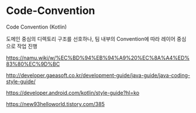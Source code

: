 # Code-Convention
Code Convention (Kotlin)

도메인 중심의 디렉토리 구조를 선호하나, 팀 내부의 Convention에 따라 레이어 중심으로 작업 진행

https://namu.wiki/w/%EC%BD%94%EB%94%A9%20%EC%8A%A4%ED%83%80%EC%9D%BC

http://developer.gaeasoft.co.kr/development-guide/java-guide/java-coding-style-guide/

https://developer.android.com/kotlin/style-guide?hl=ko

https://new93helloworld.tistory.com/385
